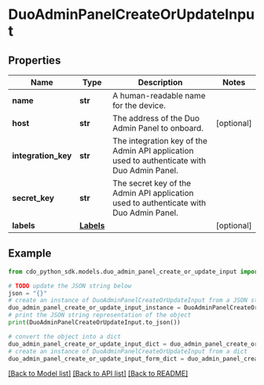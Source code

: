 # DuoAdminPanelCreateOrUpdateInput


## Properties

Name | Type | Description | Notes
------------ | ------------- | ------------- | -------------
**name** | **str** | A human-readable name for the device. | 
**host** | **str** | The address of the Duo Admin Panel to onboard. | [optional] 
**integration_key** | **str** | The integration key of the Admin API application used to authenticate with Duo Admin Panel. | 
**secret_key** | **str** | The secret key of the Admin API application used to authenticate with Duo Admin Panel. | 
**labels** | [**Labels**](Labels.md) |  | [optional] 

## Example

```python
from cdo_python_sdk.models.duo_admin_panel_create_or_update_input import DuoAdminPanelCreateOrUpdateInput

# TODO update the JSON string below
json = "{}"
# create an instance of DuoAdminPanelCreateOrUpdateInput from a JSON string
duo_admin_panel_create_or_update_input_instance = DuoAdminPanelCreateOrUpdateInput.from_json(json)
# print the JSON string representation of the object
print(DuoAdminPanelCreateOrUpdateInput.to_json())

# convert the object into a dict
duo_admin_panel_create_or_update_input_dict = duo_admin_panel_create_or_update_input_instance.to_dict()
# create an instance of DuoAdminPanelCreateOrUpdateInput from a dict
duo_admin_panel_create_or_update_input_form_dict = duo_admin_panel_create_or_update_input.from_dict(duo_admin_panel_create_or_update_input_dict)
```
[[Back to Model list]](../README.md#documentation-for-models) [[Back to API list]](../README.md#documentation-for-api-endpoints) [[Back to README]](../README.md)


